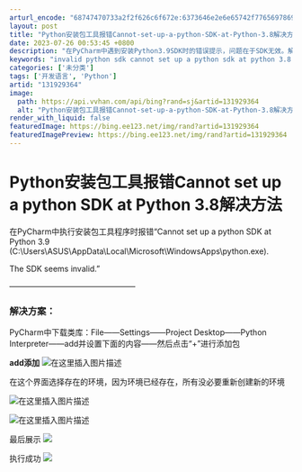 ```yaml
---
arturl_encode: "68747470733a2f2f626c6f672e:6373646e2e6e65742f77656978696e5f36373630353334322f:61727469636c652f64657461696c732f313331393239333634"
layout: post
title: "Python安装包工具报错Cannot-set-up-a-python-SDK-at-Python-3.8解决方法"
date: 2023-07-26 00:53:45 +0800
description: "在PyCharm中遇到安装Python3.9SDK时的错误提示，问题在于SDK无效。解决方法是通过F"
keywords: "invalid python sdk cannot set up a python sdk at python 3.8 (pythonproject1)"
categories: ['未分类']
tags: ['开发语言', 'Python']
artid: "131929364"
image:
  path: https://api.vvhan.com/api/bing?rand=sj&artid=131929364
  alt: "Python安装包工具报错Cannot-set-up-a-python-SDK-at-Python-3.8解决方法"
render_with_liquid: false
featuredImage: https://bing.ee123.net/img/rand?artid=131929364
featuredImagePreview: https://bing.ee123.net/img/rand?artid=131929364
---
```


# Python安装包工具报错Cannot set up a python SDK at Python 3.8解决方法

在PyCharm中执行安装包工具程序时报错“Cannot set up a python SDK at Python 3.9 (C:\Users\ASUS\AppData\Local\Microsoft\WindowsApps\python.exe).
  
The SDK seems invalid.”
  
————————————————

### 解决方案：

PyCharm中下载类库：File——Settings——Project Desktop——Python Interpreter——add并设置下面的内容——然后点击“+”进行添加包

**add添加**
![在这里插入图片描述](https://i-blog.csdnimg.cn/blog_migrate/cab1890d2a785588fab1a316149352f0.png)

在这个界面选择存在的环境，因为环境已经存在，所有没必要重新创建新的环境
  
![在这里插入图片描述](https://i-blog.csdnimg.cn/blog_migrate/bc3e56ac3aeb5332ddb01abbe01f7cf4.png)
  
![在这里插入图片描述](https://i-blog.csdnimg.cn/blog_migrate/aff061359f883d9648ad5783b3a4c5e1.png)

最后展示
![](https://i-blog.csdnimg.cn/blog_migrate/2d3e28fdc6237c8c33d4a8313a992694.png)

执行成功
![](https://i-blog.csdnimg.cn/blog_migrate/e43e14c3cda229f7da6f46f4c33f3677.png)